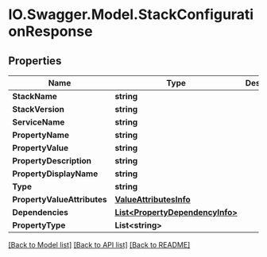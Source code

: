 # IO.Swagger.Model.StackConfigurationResponse
## Properties

Name | Type | Description | Notes
------------ | ------------- | ------------- | -------------
**StackName** | **string** |  | [optional] 
**StackVersion** | **string** |  | [optional] 
**ServiceName** | **string** |  | [optional] 
**PropertyName** | **string** |  | [optional] 
**PropertyValue** | **string** |  | [optional] 
**PropertyDescription** | **string** |  | [optional] 
**PropertyDisplayName** | **string** |  | [optional] 
**Type** | **string** |  | [optional] 
**PropertyValueAttributes** | [**ValueAttributesInfo**](ValueAttributesInfo.md) |  | [optional] 
**Dependencies** | [**List&lt;PropertyDependencyInfo&gt;**](PropertyDependencyInfo.md) |  | [optional] 
**PropertyType** | **List&lt;string&gt;** |  | [optional] 

[[Back to Model list]](../README.md#documentation-for-models) [[Back to API list]](../README.md#documentation-for-api-endpoints) [[Back to README]](../README.md)

